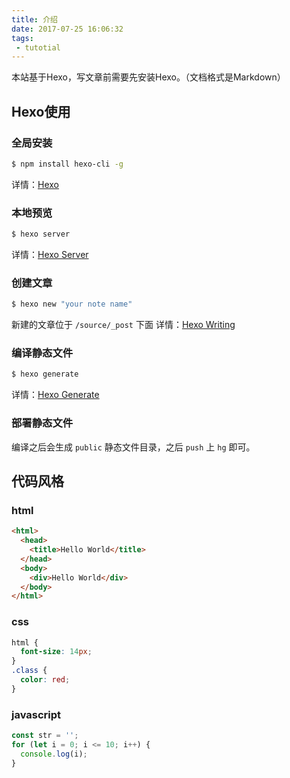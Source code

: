 ```yaml
---
title: 介绍
date: 2017-07-25 16:06:32
tags:
 - tutotial
---
```

本站基于Hexo，写文章前需要先安装Hexo。（文档格式是Markdown）

## Hexo使用

### 全局安装

``` bash
$ npm install hexo-cli -g
```
详情：[Hexo](https://hexo.io/)


### 本地预览

``` bash
$ hexo server
```
详情：[Hexo Server](https://hexo.io/docs/server.html)


### 创建文章

``` bash
$ hexo new "your note name"
```
新建的文章位于 `/source/_post` 下面
详情：[Hexo Writing](https://hexo.io/docs/writing.html)


### 编译静态文件

``` bash
$ hexo generate
```
详情：[Hexo Generate](https://hexo.io/docs/generating.html)


### 部署静态文件

编译之后会生成 `public` 静态文件目录，之后 `push` 上 `hg` 即可。

## 代码风格

### html

``` html
<html>
  <head>
    <title>Hello World</title>
  </head>
  <body>
    <div>Hello World</div>
  </body>
</html>
```


### css

``` css
html {
  font-size: 14px;
}
.class {
  color: red;
}
```


### javascript

``` javascript
const str = '';
for (let i = 0; i <= 10; i++) {
  console.log(i);
}
```

